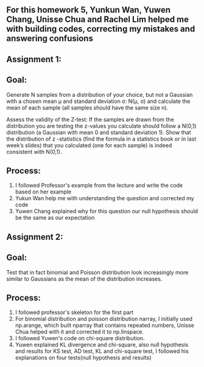 ## For this homework 5, Yunkun Wan, Yuwen Chang, Unisse Chua and Rachel Lim helped me with building codes, correcting my mistakes and answering confusions

## Assignment 1:
## Goal:
Generate N samples from a distribution of your choice, but not a Gaussian with a chosen mean μ and standard deviation σ: N(μ, σ) and calculate the mean of each sample (all samples should have the same size n).

Assess the validity of the Z-test: If the samples are drawn from the distribution you are testing the z-values you calculate should follow a N(0,1) distribution (a Gaussian with mean 0 and standard deviation 1). Show that the distribution of z -statistics (find the formula in a statistics book or in last week’s slides) that you calculated (one for each sample) is indeed consistent with N(0,1).
## Process:
1. I followed Professor's example from the lecture and write the code based on her example
2. Yukun Wan help me with understanding the question and corrected my code
3. Yuwen Chang explained why for this question our null hypothesis should be the same as our expectation 


## Assignment 2: 
## Goal: 
Test that in fact binomial and Poisson distribution look increasingly more similar to Gaussians as the mean of the distribution increases.
## Process:
1. I followed professor's skeleton for the first part
2. For binomial distribution and poisson distribution narray, I initially used np.arange, which built nparray that contains repeated numbers, Unisse Chua helped with it and corrected it to np.linspace.
3. I followed Yuwen's code on chi-square distribution. 
4. Yuwen explained KL divergence and chi-square, also null hypothesis and results for KS test, AD test, KL and chi-square test, I followed his explanations on four tests(null hypothesis and results)

